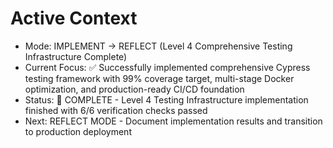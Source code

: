 # Active Context

- Mode: IMPLEMENT → REFLECT (Level 4 Comprehensive Testing Infrastructure Complete)
- Current Focus: ✅ Successfully implemented comprehensive Cypress testing framework with 99% coverage target, multi-stage Docker optimization, and production-ready CI/CD foundation
- Status: 🎉 COMPLETE - Level 4 Testing Infrastructure implementation finished with 6/6 verification checks passed
- Next: REFLECT MODE - Document implementation results and transition to production deployment
